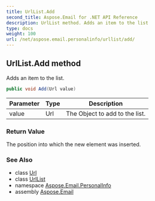 ```yaml
---
title: UrlList.Add
second_title: Aspose.Email for .NET API Reference
description: UrlList method. Adds an item to the list
type: docs
weight: 100
url: /net/aspose.email.personalinfo/urllist/add/
---
```

## UrlList.Add method

Adds an item to the list.

```csharp
public void Add(Url value)
```

| Parameter | Type | Description |
| --- | --- | --- |
| value | Url | The Object to add to the list. |

### Return Value

The position into which the new element was inserted.

### See Also

* class [Url](../../url/)
* class [UrlList](../)
* namespace [Aspose.Email.PersonalInfo](../../urllist/)
* assembly [Aspose.Email](../../../)


